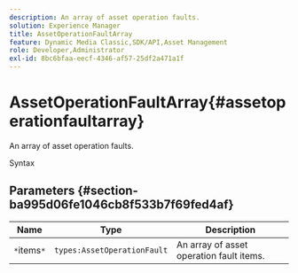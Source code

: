 ```yaml
---
description: An array of asset operation faults.
solution: Experience Manager
title: AssetOperationFaultArray
feature: Dynamic Media Classic,SDK/API,Asset Management
role: Developer,Administrator
exl-id: 8bc6bfaa-eecf-4346-af57-25df2a471a1f
---
```

# AssetOperationFaultArray{#assetoperationfaultarray}

An array of asset operation faults.

 Syntax 

## Parameters {#section-ba995d06fe1046cb8f533b7f69fed4af}

|  Name  | Type  | Description  |
|---|---|---|
|  `*`items`*`  | `types:AssetOperationFault`  | An array of asset operation fault items.  |
